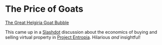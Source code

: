 # The Price of Goats

[The Great Helgiria Goat Bubble](http://www.somalilandnet.com/somaliland_voice/articles/11592.shtml)

This came up in a [Slashdot](http://slashdot.org) discussion about the economics of buying and selling virtual property in [Project Entropia](http://www.project-entropia.com/). Hilarious *and* insightful!
